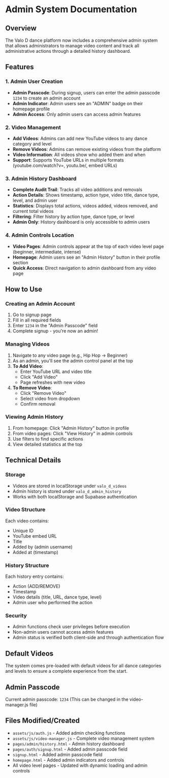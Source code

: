 # Admin System Documentation

## Overview
The Valo D dance platform now includes a comprehensive admin system that allows administrators to manage video content and track all administrative actions through a detailed history dashboard.

## Features

### 1. Admin User Creation
- **Admin Passcode**: During signup, users can enter the admin passcode `1234` to create an admin account
- **Admin Indicator**: Admin users see an "ADMIN" badge on their homepage profile
- **Admin Access**: Only admin users can access admin features

### 2. Video Management
- **Add Videos**: Admins can add new YouTube videos to any dance category and level
- **Remove Videos**: Admins can remove existing videos from the platform
- **Video Information**: All videos show who added them and when
- **Support**: Supports YouTube URLs in multiple formats (youtube.com/watch?v=, youtu.be/, embed URLs)

### 3. Admin History Dashboard
- **Complete Audit Trail**: Tracks all video additions and removals
- **Action Details**: Shows timestamp, action type, video title, dance type, level, and admin user
- **Statistics**: Displays total actions, videos added, videos removed, and current total videos
- **Filtering**: Filter history by action type, dance type, or level
- **Admin Only**: History dashboard is only accessible to admin users

### 4. Admin Controls Location
- **Video Pages**: Admin controls appear at the top of each video level page (beginner, intermediate, intense)
- **Homepage**: Admin users see an "Admin History" button in their profile section
- **Quick Access**: Direct navigation to admin dashboard from any video page

## How to Use

### Creating an Admin Account
1. Go to signup page
2. Fill in all required fields
3. Enter `1234` in the "Admin Passcode" field
4. Complete signup - you're now an admin!

### Managing Videos
1. Navigate to any video page (e.g., Hip Hop → Beginner)
2. As an admin, you'll see the admin control panel at the top
3. **To Add Video**:
   - Enter YouTube URL and video title
   - Click "Add Video"
   - Page refreshes with new video
4. **To Remove Video**:
   - Click "Remove Video"
   - Select video from dropdown
   - Confirm removal

### Viewing Admin History
1. From homepage: Click "Admin History" button in profile
2. From video pages: Click "View History" in admin controls
3. Use filters to find specific actions
4. View detailed statistics at the top

## Technical Details

### Storage
- Videos are stored in localStorage under `valo_d_videos`
- Admin history is stored under `valo_d_admin_history`
- Works with both localStorage and Supabase authentication

### Video Structure
Each video contains:
- Unique ID
- YouTube embed URL
- Title
- Added by (admin username)
- Added at (timestamp)

### History Structure
Each history entry contains:
- Action (ADD/REMOVE)
- Timestamp
- Video details (title, URL, dance type, level)
- Admin user who performed the action

### Security
- Admin functions check user privileges before execution
- Non-admin users cannot access admin features
- Admin status is verified both client-side and through authentication flow

## Default Videos
The system comes pre-loaded with default videos for all dance categories and levels to ensure a complete experience from the start.

## Admin Passcode
Current admin passcode: `1234`
(This can be changed in the video-manager.js file)

## Files Modified/Created
- `assets/js/auth.js` - Added admin checking functions
- `assets/js/video-manager.js` - Complete video management system
- `pages/admin/history.html` - Admin history dashboard
- `pages/auth/signup.html` - Added admin passcode field
- `signup.html` - Added admin passcode field
- `homepage.html` - Added admin indicators and controls
- All video level pages - Updated with dynamic loading and admin controls
